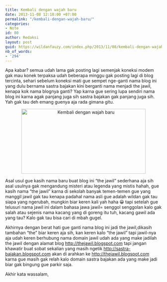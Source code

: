 ```yaml
---
title: Kembali dengan wajah baru
date: 2013-11-08 12:18:00 +07:00
permalink: "/kembali-dengan-wajah-baru/"
categories:
- Note
id: 80
author: Redaksi
layout: post
guid: https://wildanfauzy.com/index.php/2013/11/08/kembali-dengan-wajah-baru/
nb_of_words:
- '294'
---
```


Apa kabar? semua udah lama gak posting lagi semenjak koneksi modem gak mau konek terpaksa udah beberapa minggu gak posting lagi di blog tercinta, sehari sebelum koneksi mati gue sempet nge-ganti nama blog ini yang dulu bernama sastra bajakan kini berganti nama menjadi the jawil, kenapa kok nama blognya ganti? Yap karna gue sering lupa sendiri nama blog ini karna agak panjang juga sih sastra bajakan gak panjang juga sih. Yah gak tau deh emang guenya aja rada gimana gitu.

<div style="clear:both;text-align:center;">
  <a href="https://wildanfauzyart.files.wordpress.com/2013/11/77319-bolts-carpentry-chrome-289665.jpg" style="margin-left:1em;margin-right:1em;"><img loading="lazy" alt="Kembali dengan wajah baru" border="0" height="208" src="https://wildanfauzyart.files.wordpress.com/2013/11/77319-bolts-carpentry-chrome-289665.jpg?w=300&#038;resize=400%2C208" title="Kembali dengan wajah baru" width="400" data-recalc-dims="1" /></a>
</div>

Asal usul gue kasih nama baru buat blog ini “the jawil” sederhana aja sih asal usulnya gak mengandung misteri atau legenda yang mistis hahah, gue kasih nama “the jawil” karna di sekolah banyak temen-temen gue yang manggil jawil gak tau kenapa padahal nama asli gue adalah wildan gak tau siapa yang ngerubah, mungkin biar keren kali yah haha 😀 tapi setelah gue telusuri nama jawil ini dalam bahasa jawa jawil= senggol senggolan kalo gak salah atau sejenis nama kacang yang di goreng itu tuh, kacang gawil ada yang tau? Kalo gak tau bisa cari di mbah gugel.

Akhirnya dengan berat hati gue ganti nama blog ini jadi the jawil,dikasih tambahan “the” biar keren aja sih, kan keren kalo “the jawil” tapi jawil-nya aja udah keren berhubung nama domain jawil udah ada yang make jadilah the jawil dengan alamat blog http://thejawil.blogspot.com tapi jangan khawatir buat sobat sekalian yang masih ngetik http://sastra-bajakan.blogspot.com akan di arahkan ke http://thejawil.blogspot.com karna gue masih gak relah kalo domain sastra bajakan ada yang make jadi biar gak bingung gue parkir saja.

Akhir kata wassalam,